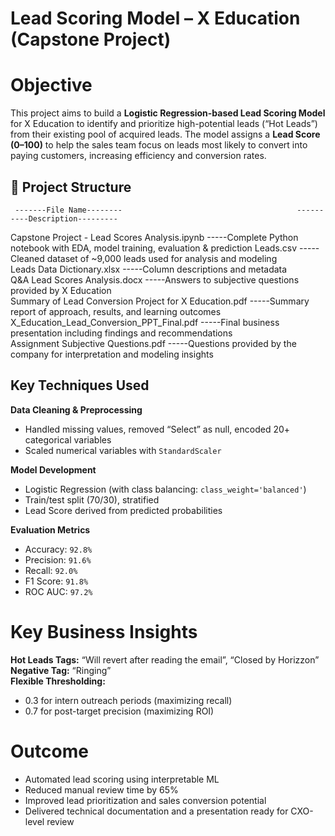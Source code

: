 # Lead Scoring Model – X Education (Capstone Project)

# Objective
This project aims to build a **Logistic Regression-based Lead Scoring Model** for X Education to identify and prioritize high-potential leads (“Hot Leads”) from their existing pool of acquired leads. The model assigns a **Lead Score (0–100)** to help the sales team focus on leads most likely to convert into paying customers, increasing efficiency and conversion rates.
 
## 📂 Project Structure

     -------File Name--------                                       ----------Description---------
 
Capstone Project - Lead Scores Analysis.ipynb            -----Complete Python notebook with EDA, model training, evaluation & prediction 
Leads.csv                                                -----Cleaned dataset of ~9,000 leads used for analysis and modeling              
Leads Data Dictionary.xlsx                               -----Column descriptions and metadata                                            
Q&A Lead Scores Analysis.docx                            -----Answers to subjective questions provided by X Education                    
Summary of Lead Conversion Project for X Education.pdf   -----Summary report of approach, results, and learning outcomes  
X_Education_Lead_Conversion_PPT_Final.pdf                -----Final business presentation including findings and recommendations         
Assignment Subjective Questions.pdf                      -----Questions provided by the company for interpretation and modeling insights 

## Key Techniques Used

**Data Cleaning & Preprocessing**  
  - Handled missing values, removed “Select” as null, encoded 20+ categorical variables  
  - Scaled numerical variables with `StandardScaler`

**Model Development**  
  - Logistic Regression (with class balancing: `class_weight='balanced'`)  
  - Train/test split (70/30), stratified  
  - Lead Score derived from predicted probabilities

**Evaluation Metrics**  
  - Accuracy: `92.8%`  
  - Precision: `91.6%`  
  - Recall: `92.0%`  
  - F1 Score: `91.8%`  
  - ROC AUC: `97.2%`
    
# Key Business Insights

**Hot Leads Tags:** “Will revert after reading the email”, “Closed by Horizzon”
**Negative Tag:** “Ringing”  
**Flexible Thresholding:**  
  - 0.3 for intern outreach periods (maximizing recall)  
  - 0.7 for post-target precision (maximizing ROI)
    
# Outcome

- Automated lead scoring using interpretable ML  
- Reduced manual review time by 65%  
- Improved lead prioritization and sales conversion potential  
- Delivered technical documentation and a presentation ready for CXO-level review
